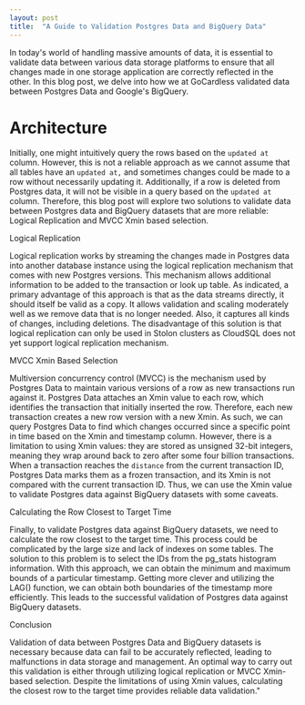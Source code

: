 ```yaml
---
layout: post
title:  "A Guide to Validation Postgres Data and BigQuery Data"
---
```


In today's world of handling massive amounts of data, it is essential to validate data between various data storage platforms to ensure that all changes made in one storage application are correctly reflected in the other. In this blog post, we delve into how we at GoCardless validated data between Postgres Data and Google's BigQuery.

# Architecture

Initially, one might intuitively query the rows based on the `updated at` column. However, this is not a reliable approach as we cannot assume that all tables have an `updated at,` and sometimes changes could be made to a row without necessarily updating it. Additionally, if a row is deleted from Postgres data, it will not be visible in a query based on the `updated at` column. Therefore, this blog post will explore two solutions to validate data between Postgres data and BigQuery datasets that are more reliable: Logical Replication and MVCC Xmin based selection.

Logical Replication

Logical replication works by streaming the changes made in Postgres data into another database instance using the logical replication mechanism that comes with new Postgres versions. This mechanism allows additional information to be added to the transaction or look up table. As indicated, a primary advantage of this approach is that as the data streams directly, it should itself be valid as a copy. It allows validation and scaling moderately well as we remove data that is no longer needed. Also, it captures all kinds of changes, including deletions. The disadvantage of this solution is that logical replication can only be used in Stolon clusters as CloudSQL does not yet support logical replication mechanism.

MVCC Xmin Based Selection

Multiversion concurrency control (MVCC) is the mechanism used by Postgres Data to maintain various versions of a row as new transactions run against it. Postgres Data attaches an Xmin value to each row, which identifies the transaction that initially inserted the row. Therefore, each new transaction creates a new row version with a new Xmin. As such, we can query Postgres Data to find which changes occurred since a specific point in time based on the Xmin and timestamp column. However, there is a limitation to using Xmin values: they are stored as unsigned 32-bit integers, meaning they wrap around back to zero after some four billion transactions. When a transaction reaches the `distance` from the current transaction ID, Postgres Data marks them as a frozen transaction, and its Xmin is not compared with the current transaction ID. Thus, we can use the Xmin value to validate Postgres data against BigQuery datasets with some caveats.

Calculating the Row Closest to Target Time

Finally, to validate Postgres data against BigQuery datasets, we need to calculate the row closest to the target time. This process could be complicated by the large size and lack of indexes on some tables. The solution to this problem is to select the IDs from the pg_stats histogram information. With this approach, we can obtain the minimum and maximum bounds of a particular timestamp. Getting more clever and utilizing the LAG() function, we can obtain both boundaries of the timestamp more efficiently. This leads to the successful validation of Postgres data against BigQuery datasets.

Conclusion

Validation of data between Postgres Data and BigQuery datasets is necessary because data can fail to be accurately reflected, leading to malfunctions in data storage and management. An optimal way to carry out this validation is either through utilizing logical replication or MVCC Xmin-based selection. Despite the limitations of using Xmin values, calculating the closest row to the target time provides reliable data validation."
